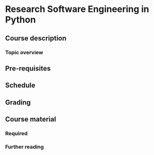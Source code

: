 # Research Software Engineering in Python

## Course description

### Topic overview

## Pre-requisites

## Schedule

## Grading

## Course material

### Required
### Further reading
